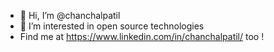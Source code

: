 - 👋 Hi, I’m @chanchalpatil
- 👀 I’m interested in open source technologies
- Find me at https://www.linkedin.com/in/chanchalpatil/ too !


<!---
chanchalpatil/chanchalpatil is a ✨ special ✨ repository because its `README.md` (this file) appears on your GitHub profile.
You can click the Preview link to take a look at your changes.
--->
